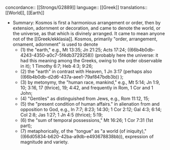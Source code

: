 concordance:: [[Strongs/G2889]] 
language:: [[Greek]] 
translations:: [[World]], [[Earth]]

- Summary: Kosmos is first a harmonious arrangement or order, then by extension, adornment or decoration, and came to denote the world, or the universe, as that which is divinely arranged. It came to mean anyone not of the [[Greek/ekklasia]]. Kosmos, primarily "order, arrangement, ornament, adornment" is used to denote
	- (1) the "earth," e.g., Mt 13:35; Jn 21:25; Acts 17:24; ((66b4b0db-4243-4350-a0c7-5f4db3729258)) (probably here the universe: it had this meaning among the Greeks, owing to the order observable in it); 1 Timothy 6:7; Heb 4:3; 9:26;
	- (2) the "earth" in contrast with Heaven, 1 Jn 3:17 (perhaps also ((66b4b0db-d2d6-437a-aee1-79af847bdb3b)) );
	- (3) by metonymy, the "human race, mankind," e.g., Mt 5:14; Jn 1:9, 10; 3:16, 17 (thrice), 19; 4:42, and frequently in Rom, 1 Cor and 1 John;
	- (4) "Gentiles" as distinguished from Jews, e.g., Rom 11:12, 15;
	- (5) the "present condition of human affairs." in alienation from and opposition to God, e.g., In 7:7; 8:23; 14:30; 1 Cor 2:12; Gal 4:3; 6:14; Col 2:8; Jas 1:27; 1 Jn 4:5 (thrice); 5:19;
	- (6) the "sum of temporal possessions," Mt 16:26; 1 Cor 7:31 (1st part);
	- (7) metaphorically, of the "tongue" as "a world (of iniquity)," ((66d05834-b620-42ba-a9db-e493678838bb)), expression of magnitude and variety.